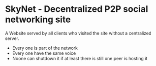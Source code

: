 # SkyNet - Decentralized P2P social networking site

A Website served by all clients who visited the site without a centralized server. 

- Every one is part of the network
- Every one have the same voice
- Noone can shutdown it if at least there is still one peer is hosting it
